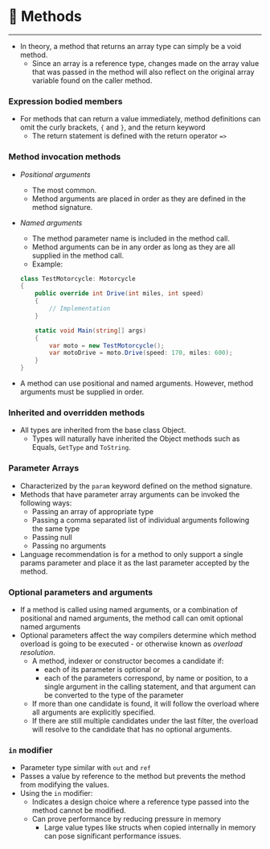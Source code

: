 # 🏓 Methods

---

- In theory, a method that returns an array type can simply be a void method.
    - Since an array is a reference type, changes made on the array value that was passed in the method will also reflect on the original array variable found on the caller method.

### **Expression bodied members**

- For methods that can return a value immediately, method definitions can omit the curly brackets, `{` and `}`, and the return keyword
    - The return statement is defined with the return operator `=>`

### **Method invocation methods**

- _Positional arguments_
    - The most common.
    - Method arguments are placed in order as they are defined in the method signature.

- _Named arguments_
    - The method parameter name is included in the method call.
    - Method arguments can be in any order as long as they are all supplied in the method call.
    - Example:
    
    ```csharp
    class TestMotorcycle: Motorcycle
    {
    	public override int Drive(int miles, int speed)
    	{
    		// Implementation
    	}
    
    	static void Main(string[] args)
    	{
    		var moto = new TestMotorcycle();
    		var motoDrive = moto.Drive(speed: 170, miles: 600);
    	}
    }
    ```
    
- A method can use positional and named arguments. However, method arguments must be supplied in order.
    

### **Inherited and overridden methods**

- All types are inherited from the base class Object.
    - Types will naturally have inherited the Object methods such as Equals, `GetType` and `ToString`.

### **Parameter Arrays**

- Characterized by the `param` keyword defined on the method signature.
- Methods that have parameter array arguments can be invoked the following ways:
    - Passing an array of appropriate type
    - Passing a comma separated list of individual arguments following the same type
    - Passing null
    - Passing no arguments
- Language recommendation is for a method to only support a single params parameter and place it as the last parameter accepted by the method.

### **Optional parameters and arguments**

- If a method is called using named arguments, or a combination of positional and named arguments, the method call can omit optional named arguments
- Optional parameters affect the way compilers determine which method overload is going to be executed - or otherwise known as _overload resolution_.
    - A method, indexer or constructor becomes a candidate if:
        - each of its parameter is optional or
        - each of the parameters correspond, by name or position, to a single argument in the calling statement, and that argument can be converted to the type of the parameter
    - If more than one candidate is found, it will follow the overload where all arguments are explicitly specified.
    - If there are still multiple candidates under the last filter, the overload will resolve to the candidate that has no optional arguments.

### **`in` modifier**

- Parameter type similar with `out` and `ref`
- Passes a value by reference to the method but prevents the method from modifying the values.
- Using the `in` modifier:
	- Indicates a design choice where a reference type passed into the method cannot be modified.
	- Can prove performance by reducing pressure in memory
		- Large value types like structs when copied internally in memory can pose significant performance issues.